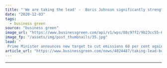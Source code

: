 ```yaml
---
title: "'We are taking the lead' -  Boris Johnson significantly strengthens UK's 2030 carbon target"
date: "2020-12-03"
tags: 
  - business green
source: "business green"
image_url: "https://www.businessgreen.com/api/v1/wps/88c97f2/9b23cc55-6880-4b9a-a5ef-1e050e5eaf2a/5/boris-signs-paris-agreement-185x114.jpg"
image_fp: "/assets/img/post_thumbnails/35.jpg"
lead: "
 Prime Minister announces new target to cut emissions 68 per cent against 1990 levels by 2030, confirming a major tightening of carbon goals as part of UK's pre-COP26 submission to the Paris Agreement ..."
article_url: "https://www.businessgreen.com/news/4024487/taking-lead-boris-johnson-significantly-strengthens-uk-2030-carbon-target"
---
```


---
